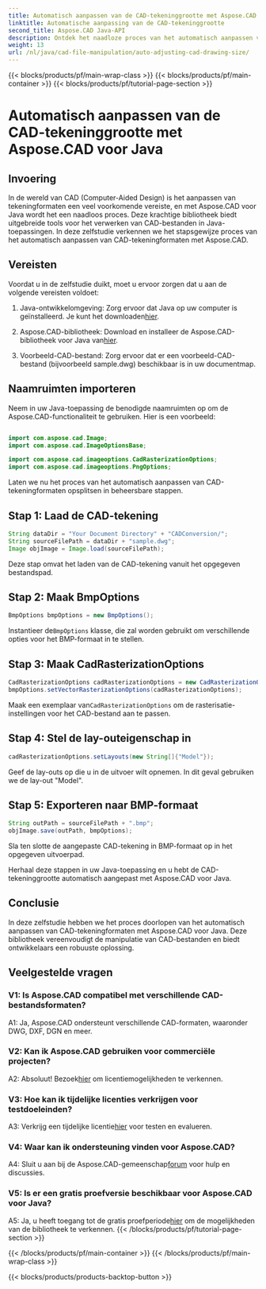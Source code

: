 ```yaml
---
title: Automatisch aanpassen van de CAD-tekeninggrootte met Aspose.CAD voor Java
linktitle: Automatische aanpassing van de CAD-tekeninggrootte
second_title: Aspose.CAD Java-API
description: Ontdek het naadloze proces van het automatisch aanpassen van CAD-tekeningformaten in Java met behulp van Aspose.CAD. Volg onze stapsgewijze handleiding voor efficiënte manipulatie van CAD-bestanden.
weight: 13
url: /nl/java/cad-file-manipulation/auto-adjusting-cad-drawing-size/
---
```


{{< blocks/products/pf/main-wrap-class >}}
{{< blocks/products/pf/main-container >}}
{{< blocks/products/pf/tutorial-page-section >}}

# Automatisch aanpassen van de CAD-tekeninggrootte met Aspose.CAD voor Java

## Invoering

In de wereld van CAD (Computer-Aided Design) is het aanpassen van tekeningformaten een veel voorkomende vereiste, en met Aspose.CAD voor Java wordt het een naadloos proces. Deze krachtige bibliotheek biedt uitgebreide tools voor het verwerken van CAD-bestanden in Java-toepassingen. In deze zelfstudie verkennen we het stapsgewijze proces van het automatisch aanpassen van CAD-tekeningformaten met Aspose.CAD.

## Vereisten

Voordat u in de zelfstudie duikt, moet u ervoor zorgen dat u aan de volgende vereisten voldoet:

1.  Java-ontwikkelomgeving: Zorg ervoor dat Java op uw computer is geïnstalleerd. Je kunt het downloaden[hier](https://www.java.com/en/download/).

2.  Aspose.CAD-bibliotheek: Download en installeer de Aspose.CAD-bibliotheek voor Java van[hier](https://releases.aspose.com/cad/java/).

3. Voorbeeld-CAD-bestand: Zorg ervoor dat er een voorbeeld-CAD-bestand (bijvoorbeeld sample.dwg) beschikbaar is in uw documentmap.

## Naamruimten importeren

Neem in uw Java-toepassing de benodigde naamruimten op om de Aspose.CAD-functionaliteit te gebruiken. Hier is een voorbeeld:

```java

import com.aspose.cad.Image;
import com.aspose.cad.ImageOptionsBase;

import com.aspose.cad.imageoptions.CadRasterizationOptions;
import com.aspose.cad.imageoptions.PngOptions;
```

Laten we nu het proces van het automatisch aanpassen van CAD-tekeningformaten opsplitsen in beheersbare stappen.

## Stap 1: Laad de CAD-tekening

```java
String dataDir = "Your Document Directory" + "CADConversion/";
String sourceFilePath = dataDir + "sample.dwg";
Image objImage = Image.load(sourceFilePath);
```

Deze stap omvat het laden van de CAD-tekening vanuit het opgegeven bestandspad.

## Stap 2: Maak BmpOptions

```java
BmpOptions bmpOptions = new BmpOptions();
```

 Instantieer de`BmpOptions` klasse, die zal worden gebruikt om verschillende opties voor het BMP-formaat in te stellen.

## Stap 3: Maak CadRasterizationOptions

```java
CadRasterizationOptions cadRasterizationOptions = new CadRasterizationOptions();
bmpOptions.setVectorRasterizationOptions(cadRasterizationOptions);
```

 Maak een exemplaar van`CadRasterizationOptions` om de rasterisatie-instellingen voor het CAD-bestand aan te passen.

## Stap 4: Stel de lay-outeigenschap in

```java
cadRasterizationOptions.setLayouts(new String[]{"Model"});
```

Geef de lay-outs op die u in de uitvoer wilt opnemen. In dit geval gebruiken we de lay-out "Model".

## Stap 5: Exporteren naar BMP-formaat

```java
String outPath = sourceFilePath + ".bmp";
objImage.save(outPath, bmpOptions);
```

Sla ten slotte de aangepaste CAD-tekening in BMP-formaat op in het opgegeven uitvoerpad.

Herhaal deze stappen in uw Java-toepassing en u hebt de CAD-tekeninggrootte automatisch aangepast met Aspose.CAD voor Java.

## Conclusie

In deze zelfstudie hebben we het proces doorlopen van het automatisch aanpassen van CAD-tekeningformaten met Aspose.CAD voor Java. Deze bibliotheek vereenvoudigt de manipulatie van CAD-bestanden en biedt ontwikkelaars een robuuste oplossing.

## Veelgestelde vragen

### V1: Is Aspose.CAD compatibel met verschillende CAD-bestandsformaten?

A1: Ja, Aspose.CAD ondersteunt verschillende CAD-formaten, waaronder DWG, DXF, DGN en meer.

### V2: Kan ik Aspose.CAD gebruiken voor commerciële projecten?

 A2: Absoluut! Bezoek[hier](https://purchase.aspose.com/buy) om licentiemogelijkheden te verkennen.

### V3: Hoe kan ik tijdelijke licenties verkrijgen voor testdoeleinden?

 A3: Verkrijg een tijdelijke licentie[hier](https://purchase.aspose.com/temporary-license/) voor testen en evalueren.

### V4: Waar kan ik ondersteuning vinden voor Aspose.CAD?

 A4: Sluit u aan bij de Aspose.CAD-gemeenschap[forum](https://forum.aspose.com/c/cad/19) voor hulp en discussies.

### V5: Is er een gratis proefversie beschikbaar voor Aspose.CAD voor Java?

 A5: Ja, u heeft toegang tot de gratis proefperiode[hier](https://releases.aspose.com/) om de mogelijkheden van de bibliotheek te verkennen.
{{< /blocks/products/pf/tutorial-page-section >}}

{{< /blocks/products/pf/main-container >}}
{{< /blocks/products/pf/main-wrap-class >}}

{{< blocks/products/products-backtop-button >}}
